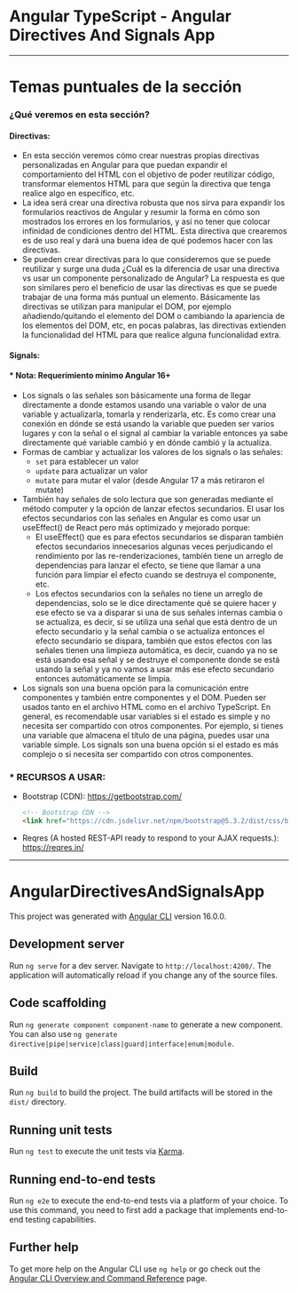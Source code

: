 # Angular TypeScript - Angular Directives And Signals App

---

# Temas puntuales de la sección

### ¿Qué veremos en esta sección?

#### **Directivas:**

- En esta sección veremos cómo crear nuestras propias directivas personalizadas en Angular para que puedan expandir el comportamiento del HTML con el objetivo de poder reutilizar código, transformar elementos HTML para que según la directiva que tenga realice algo en específico, etc.
- La idea será crear una directiva robusta que nos sirva para expandir los formularios reactivos de Angular y resumir la forma en cómo son mostrados los errores en los formularios, y así no tener que colocar infinidad de condiciones dentro del HTML. Esta directiva que crearemos es de uso real y dará una buena idea de qué podemos hacer con las directivas.
- Se pueden crear directivas para lo que consideremos que se puede reutilizar y surge una duda ¿Cuál es la diferencia de usar una directiva vs usar un componente personalizado de Angular? La respuesta es que son similares pero el beneficio de usar las directivas es que se puede trabajar de una forma más puntual un elemento. Básicamente las directivas se utilizan para manipular el DOM, por ejemplo añadiendo/quitando el elemento del DOM o cambiando la apariencia de los elementos del DOM, etc, en pocas palabras, las directivas extienden la funcionalidad del HTML para que realice alguna funcionalidad extra.

#### **Signals:**

#### \* Nota: Requerimiento mínimo Angular 16+

- Los signals o las señales son básicamente una forma de llegar directamente a donde estamos usando una variable o valor de una variable y actualizarla, tomarla y renderizarla, etc. Es como crear una conexión en dónde se está usando la variable que pueden ser varios lugares y con la señal o el signal al cambiar la variable entonces ya sabe directamente qué variable cambió y en dónde cambió y la actualiza.
- Formas de cambiar y actualizar los valores de los signals o las señales:
  - `set` para establecer un valor
  - `update` para actualizar un valor
  - `mutate` para mutar el valor (desde Angular 17 a más retiraron el mutate)
- También hay señales de solo lectura que son generadas mediante el método computer y la opción de lanzar efectos secundarios. El usar los efectos secundarios con las señales en Angular es como usar un useEffect() de React pero más optimizado y mejorado porque:
  - El useEffect() que es para efectos secundarios se disparan también efectos secundarios innecesarios algunas veces perjudicando el rendimiento por las re-renderizaciones, también tiene un arreglo de dependencias para lanzar el efecto, se tiene que llamar a una función para limpiar el efecto cuando se destruya el componente, etc.
  - Los efectos secundarios con la señales no tiene un arreglo de dependencias, solo se le dice directamente qué se quiere hacer y ese efecto se va a disparar si una de sus señales internas cambia o se actualiza, es decir, si se utiliza una señal que está dentro de un efecto secundario y la señal cambia o se actualiza entonces el efecto secundario se dispara, también que estos efectos con las señales tienen una limpieza automática, es decir, cuando ya no se está usando esa señal y se destruye el componente donde se está usando la señal y ya no vamos a usar más ese efecto secundario entonces automáticamente se limpia.
- Los signals son una buena opción para la comunicación entre componentes y también entre componentes y el DOM. Pueden ser usados tanto en el archivo HTML como en el archivo TypeScript. En general, es recomendable usar variables si el estado es simple y no necesita ser compartido con otros componentes. Por ejemplo, si tienes una variable que almacena el título de una página, puedes usar una variable simple. Los signals son una buena opción si el estado es más complejo o si necesita ser compartido con otros componentes.

### \* RECURSOS A USAR:

- Bootstrap (CDN): https://getbootstrap.com/
  ```html
  <!-- Bootstrap CDN -->
  <link href="https://cdn.jsdelivr.net/npm/bootstrap@5.3.2/dist/css/bootstrap.min.css" rel="stylesheet" integrity="sha384-T3c6CoIi6uLrA9TneNEoa7RxnatzjcDSCmG1MXxSR1GAsXEV/Dwwykc2MPK8M2HN" crossorigin="anonymous" />
  ```
- Reqres (A hosted REST-API ready to respond to your AJAX requests.): https://reqres.in/

---

# AngularDirectivesAndSignalsApp

This project was generated with [Angular CLI](https://github.com/angular/angular-cli) version 16.0.0.

## Development server

Run `ng serve` for a dev server. Navigate to `http://localhost:4200/`. The application will automatically reload if you change any of the source files.

## Code scaffolding

Run `ng generate component component-name` to generate a new component. You can also use `ng generate directive|pipe|service|class|guard|interface|enum|module`.

## Build

Run `ng build` to build the project. The build artifacts will be stored in the `dist/` directory.

## Running unit tests

Run `ng test` to execute the unit tests via [Karma](https://karma-runner.github.io).

## Running end-to-end tests

Run `ng e2e` to execute the end-to-end tests via a platform of your choice. To use this command, you need to first add a package that implements end-to-end testing capabilities.

## Further help

To get more help on the Angular CLI use `ng help` or go check out the [Angular CLI Overview and Command Reference](https://angular.io/cli) page.
